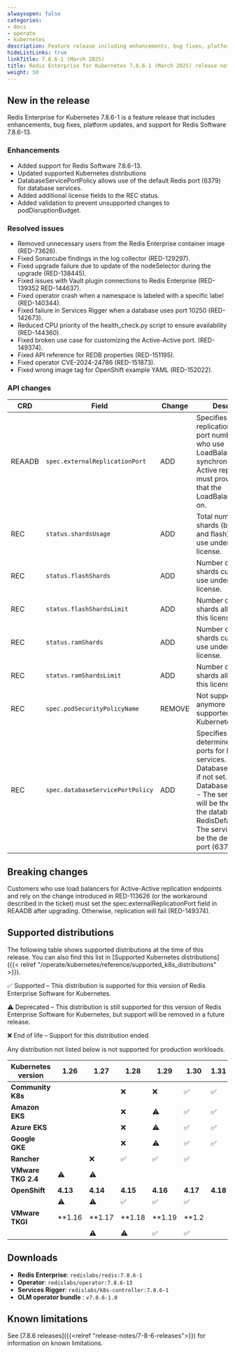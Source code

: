 ```yaml
---
alwaysopen: false
categories:
- docs
- operate
- kubernetes
description: Feature release including enhancements, bug fixes, platform updates, and support for Redis Software 7.8.6-13
hideListLinks: true
linkTitle: 7.8.6-1 (March 2025)
title: Redis Enterprise for Kubernetes 7.8.6-1 (March 2025) release notes
weight: 50
---
```


## New in the release

Redis Enterprise for Kubernetes 7.8.6-1 is a feature release that includes enhancements, bug fixes, platform updates, and support for Redis Software 7.8.6-13.

### Enhancements

- Added support for Redis Software 7.8.6-13.
- Updated supported Kubernetes distributions
- DatabaseServicePortPolicy allows use of the default Redis port (6379) for database services.
- Added additional license fields to the REC status.
- Added validation to prevent unsupported changes to podDisruptionBudget.

### Resolved issues

- Removed unnecessary users from the Redis Enterprise container image (RED-73626).
- Fixed Sonarcube findings in the log collector (RED-129297).
- Fixed upgrade failure due to update of the nodeSelector during the upgrade (RED-138445).
- Fixed issues with Vault plugin connections to Redis Enterprise (RED-139352 RED-144637).
- Fixed operator crash when a namespace is labeled with a specific label (RED-140344).
- Fixed failure in Services Rigger when a database uses port 10250 (RED-142673).
- Reduced CPU priority of the health_check.py script to ensure availability (RED-144360).
- Fixed broken use case for customizing the Active-Active port. (RED-149374).
- Fixed API reference for REDB properties (RED-151195).
- Fixed operator CVE-2024-24786 (RED-151873).
- Fixed wrong image tag for OpenShift example YAML (RED-152022).

### API changes

| **CRD** | **Field** | **Change** | **Description** |
|---|---|---|---|
| REAADB | `spec.externalReplicationPort` | ADD | Specifies the replication endpoint port number for users who use LoadBalancers to synchronize Active-Active replicas and must provide the port that the LoadBalancer listens on. |
| REC | `status.shardsUsage` | ADD | Total number of shards (both RAM and flash) currently in use under this license. |
| REC | `status.flashShards` | ADD | Number of flash shards currently in use under this license. |
| REC | `status.flashShardsLimit` | ADD | Number of flash shards allowed under this license. |
| REC | `status.ramShards` | ADD | Number of RAM shards currently in use under this license. |
| REC | `status.ramShardsLimit` | ADD | Number of RAM shards allowed under this license. |
| REC | `spec.podSecurityPolicyName` | REMOVE | Not supported anymore by supported Kubernetes versions. |
| REC | `spec.databaseServicePortPolicy` | ADD | Specifies how to determine service ports for REDB services. Defaults to DatabasePortForward if not set. DatabasePortForward - The service port will be the same as the database port. RedisDefaultPort - The service port will be the default Redis port (6379).

## Breaking changes

Customers who use load balancers for Active-Active replication endpoints and rely on the change introduced in RED-113626 (or the workaround described in the ticket) must set the spec.externalReplicationPort field in REAADB after upgrading. Otherwise, replication will fail (RED-149374).

## Supported distributions

The following table shows supported distributions at the time of this release. You can also find this list in [Supported Kubernetes distributions]({{< relref "/operate/kubernetes/reference/supported_k8s_distributions" >}}).

<span title="Check mark icon">&#x2705;</span> Supported – This distribution is supported for this version of Redis Enterprise Software for Kubernetes.

<span title="Deprecation warning" class="font-serif">:warning:</span> Deprecated – This distribution is still supported for this version of Redis Enterprise Software for Kubernetes, but support will be removed in a future release.

<span title="X icon">&#x274c;</span> End of life – Support for this distribution ended.

Any distribution not listed below is not supported for production workloads.

| Kubernetes version | **1.26** | **1.27** | **1.28** | **1.29** | **1.30** | **1.31** | **1.32** |
|---|---|---|---|---|---|---|---|
| **Community K8s** |  |  | <span title="X icon">&#x274c;</span> | <span title="X icon">&#x274c;</span> | <span title="Supported">&#x2705;</span> | <span title="Supported">&#x2705;</span> | <span title="Supported">&#x2705;</span> |
| **Amazon EKS** |  |  | <span title="X icon">&#x274c;</span> | <span title="Deprecation warning" class="font-serif">:warning:</span> | <span title="Supported">&#x2705;</span> | <span title="Supported">&#x2705;</span> | <span title="Supported">&#x2705;</span> |
| **Azure EKS** |  |  | <span title="X icon">&#x274c;</span> | <span title="Deprecation warning" class="font-serif">:warning:</span> | <span title="Supported">&#x2705;</span> | <span title="Supported">&#x2705;</span> | <span title="Supported">&#x2705;</span> |
| **Google GKE** |  |  | <span title="X icon">&#x274c;</span> | <span title="Deprecation warning" class="font-serif">:warning:</span> | <span title="Supported">&#x2705;</span> | <span title="Supported">&#x2705;</span> | <span title="Supported">&#x2705;</span> |
| **Rancher** |  | <span title="X icon">&#x274c;</span> | <span title="Supported">&#x2705;</span> | <span title="Supported">&#x2705;</span> | <span title="Supported">&#x2705;</span> |  |  |
| **VMware TKG 2.4** | <span title="Deprecation warning" class="font-serif">:warning:</span> | <span title="Deprecation warning" class="font-serif">:warning:</span> |  |  |  |  |  |
| **OpenShift** | **4.13** | **4.14** | **4.15** | **4.16** | **4.17** | **4.18** |  |
|  | <span title="Deprecation warning" class="font-serif">:warning:</span> | <span title="Deprecation warning" class="font-serif">:warning:</span> | <span title="Supported">&#x2705;</span> | <span title="Supported">&#x2705;</span> | <span title="Supported">&#x2705;</span> |  |  |
| **VMware TKGI** | **1.16 | **1.17 | **1.18 | **1.19 | **1.2 |  |  |
|  |  | <span title="Deprecation warning" class="font-serif">:warning:</span> | <span title="Deprecation warning" class="font-serif">:warning:</span> | <span title="Supported">&#x2705;</span> | <span title="Supported">&#x2705;</span> |  |  |

## Downloads

- **Redis Enterprise**: `redislabs/redis:7.8.6-1`
- **Operator**: `redislabs/operator:7.8.6-13`
- **Services Rigger**: `redislabs/k8s-controller:7.8.6-1`
- **OLM operator bundle** : `v7.8.6-1.0`

## Known limitations

See [7.8.6 releases]({{<relref "release-notes/7-8-6-releases">}}) for information on known limitations.
